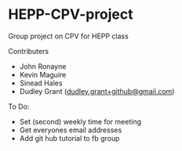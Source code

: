 HEPP-CPV-project
================

Group project on CPV for HEPP class

Contributers
* John Ronayne
* Kevin Maguire
* Sinead Hales
* Dudley Grant (dudley.grant+github@gmail.com)

To Do:
* Set (second) weekly time for meeting
* Get everyones email addresses
* Add git hub tutorial to fb group


